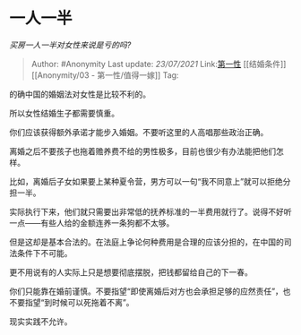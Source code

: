 # 一人一半
*买房一人一半对女性来说是亏的吗?*

> Author: #Anonymity
> Last update: *23/07/2021* 
> Link:[第一性](https://zhihu.com/collection/369876193) [[结婚条件]] [[Anonymity/03 - 第一性/值得一嫁]]
> Tag:  

 
的确中国的婚姻法对女性是比较不利的。

所以女性结婚生子都需要慎重。

你们应该获得额外承诺才能步入婚姻。不要听这里的人高唱那些政治正确。

离婚之后不要孩子也拖着赡养费不给的男性极多，目前也很少有办法能把他们怎样。

比如，离婚后子女如果要上某种夏令营，男方可以一句“我不同意上”就可以拒绝分担一半。

实际执行下来，他们就只需要出非常低的抚养标准的一半费用就行了。说得不好听一点——有些人给的金额连养一条狗都不太够。

但是这却是基本合法的。在法庭上争论何种费用是合理的应该分担的，在中国的司法条件下不可能。

更不用说有的人实际上只是想要彻底摆脱，把钱都留给自己的下一春。

你们只能靠在婚前谨慎。不要指望“即使离婚后对方也会承担足够的应然责任”，也不要指望“到时候可以死拖着不离”。

现实实践不允许。



